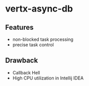 # vertx-async-db

## Features

- non-blocked task processing
- precise task control

## Drawback

- Callback Hell
- High CPU utilization in Intellij IDEA